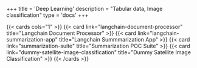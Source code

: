 +++
title = 'Deep Learning'
description = "Tabular data, Image classification"
type = 'docs'
+++

{{< cards cols="1" >}}
  {{< card link="langchain-document-processor" title="Langchain Document Processor" >}}
  {{< card link="langchain-summarization-app" title="Langchain Summmarization App" >}}
  {{< card link="summarization-suite" title="Summarization POC Suite" >}}
  {{< card link="dummy-satellite-image-classification" title="Dummy Satellite Image Classification" >}}
{{< /cards >}}
